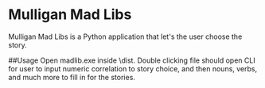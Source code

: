 # Mulligan Mad Libs
Mulligan Mad Libs is a Python application that let's the user choose the story.

##Usage
Open madlib.exe inside \dist. Double clicking file should open CLI for user to input numeric correlation to story choice, and then nouns, verbs, and much more to fill in for the stories.
